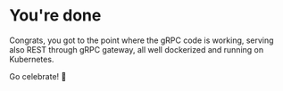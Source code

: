 # You're done

Congrats, you got to the point where the gRPC code is working, serving also REST
through gRPC gateway, all well dockerized and running on Kubernetes.

Go celebrate! 🎉

